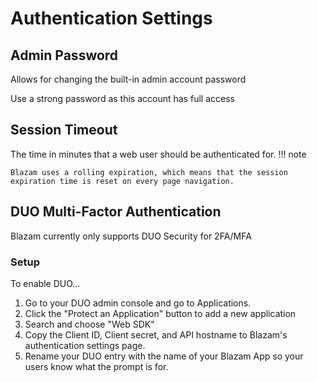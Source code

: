 # Authentication Settings
## Admin Password
Allows for changing the built-in admin account password

Use a strong password as this account has full
access

## Session Timeout
The time in minutes that a web user should be authenticated for. 
!!! note

    Blazam uses a rolling expiration, which means that the session expiration time is reset on every page navigation.

## DUO Multi-Factor Authentication
Blazam currently only supports DUO Security for 2FA/MFA

### Setup
To enable DUO...

1. Go to your DUO admin console and go to Applications.
1. Click the "Protect an Application" button to add a new application
1. Search and choose "Web SDK"
1. Copy the Client ID, Client secret, and API hostname to Blazam's authentication settings page.
1. Rename your DUO entry with the name of your Blazam App so your users know what the prompt is for.
